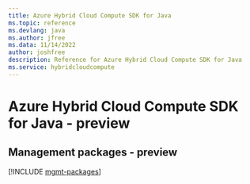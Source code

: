 ```yaml
---
title: Azure Hybrid Cloud Compute SDK for Java
ms.topic: reference
ms.devlang: java
ms.author: jfree
ms.data: 11/14/2022
author: joshfree
description: Reference for Azure Hybrid Cloud Compute SDK for Java
ms.service: hybridcloudcompute
---
```

# Azure Hybrid Cloud Compute SDK for Java - preview

## Management packages - preview
[!INCLUDE [mgmt-packages](hybrid-cloud-compute-mgmt-index.md)]